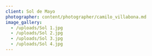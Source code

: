 ```yaml
---
client: Sol de Mayo
photographer: content/photographer/camilo_villabona.md
image_gallery:
  - /uploads/Sol 1.jpg
  - /uploads/Sol 2.jpg
  - /uploads/Sol 3.jpg
  - /uploads/Sol 4.jpg
---
```


